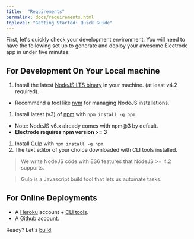 ```yaml
---
title:  "Requirements"
permalink: docs/requirements.html
toplevel: "Getting Started: Quick Guide"
---
```


First, let's quickly check your development environment. You will need to have the following set up to generate and deploy your awesome Electrode app in under five minutes:

## For Development On Your Local machine

1. Install the latest [NodeJS LTS binary] in your machine.  (at least v4.2 required).
  * Recommend a tool like [nvm] for managing NodeJS installations.
1. Install latest (v3) of [npm] with `npm install -g npm`.
  * Note: NodeJS v6.x already comes with npm@3 by default.
  * **Electrode requires npm version >= 3**
1. Install [Gulp] with `npm install -g npm`.
1. The text editor of your choice downloaded with CLI tools installed.

> We write NodeJS code with ES6 features that NodeJS >= 4.2 supports.

> Gulp is a Javascript build tool that lets us automate tasks.

[NodeJS LTS binary]: https://nodejs.org
[nvm]: https://github.com/creationix/nvm#install-script
[npm]: https://www.npmjs.com/
[gulp]: https://github.com/gulpjs/gulp/blob/master/docs/getting-started.md

## For Online Deployments

*  A [Heroku](https://signup.heroku.com/dc) account + [CLI tools](https://devcenter.heroku.com/articles/heroku-command-line).
*  A [Github](https://github.com/) account.


Ready? Let's [build](build_component.html).


